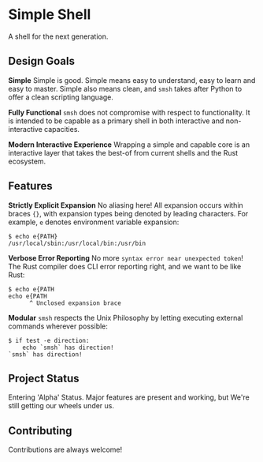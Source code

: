 
# Simple Shell

A shell for the next generation.


## Design Goals

__Simple__  Simple is good. Simple means easy to understand, easy to learn and easy
to master.  Simple also means clean, and `smsh` takes after Python to offer a clean
scripting language.

__Fully Functional__ `smsh` does not compromise with respect to functionality.
It is intended to be capable as a primary shell in both interactive and 
non-interactive capacities.

__Modern Interactive Experience__ Wrapping a simple and capable core is
an interactive layer that takes the best-of from current shells and
the Rust ecosystem.  

## Features

__Strictly Explicit Expansion__  No aliasing here!  All expansion occurs
within braces `{}`, with expansion types being denoted by leading
characters.  For example, `e` denotes environment variable expansion:

```
$ echo e{PATH}
/usr/local/sbin:/usr/local/bin:/usr/bin
```

__Verbose Error Reporting__ No more `syntax error near unexpected token`!
The Rust compiler does CLI error reporting right, and we want to be like Rust:

```
$ echo e{PATH
echo e{PATH
      ^ Unclosed expansion brace
```

__Modular__ `smsh` respects the Unix Philosophy by letting 
executing external commands wherever possible:  

```
$ if test -e direction:
    echo `smsh` has direction!
`smsh` has direction!
```


## Project Status

Entering 'Alpha' Status.  Major features are present and working, 
but We're still getting our wheels under us.


## Contributing

Contributions are always welcome!
